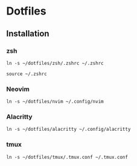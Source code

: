 # Dotfiles

## Installation

### zsh

`ln -s ~/dotfiles/zsh/.zshrc ~/.zshrc`

`source ~/.zshrc`

### Neovim

`ln -s ~/dotfiles/nvim ~/.config/nvim`

### Alacritty

`ln -s ~/dotfiles/alacritty ~/.config/alacritty`

### tmux

`ln -s ~/dotfiles/tmux/.tmux.conf ~/.tmux.conf`
